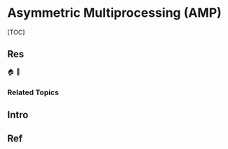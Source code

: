 # Asymmetric Multiprocessing (AMP)

[TOC]



## Res
🏠 
🚧 


### Related Topics



## Intro



## Ref
